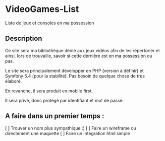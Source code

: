 # VideoGames-List
Liste de jeux et consoles en ma possession

## Description

Ce site sera ma bibliothèque dédié aux jeux vidéos afin de les répertorier et ainsi, lors de trouvaille, savoir si cette dernière est en ma possession ou pas.

Le site sera principalement développer en PHP (version à définir) et Symfony 5.4 (pour la stabilité). Pas besoin de quelque chose de très élaboré.

En revanche, il sera produit en mobile first.

Il sera privé, donc protégé par identifiant et mot de passe.

## A faire dans un premier temps :

[ ] Trouver un nom plus sympathique :)
[ ] Faire un wireframe ou directement une maquette
[ ] Faire un intégration html simple

